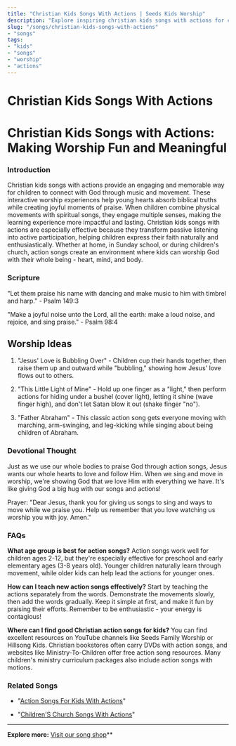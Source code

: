 ```yaml
---
title: "Christian Kids Songs With Actions | Seeds Kids Worship"
description: "Explore inspiring christian kids songs with actions for children's worship and faith development. Biblical music resources for families and ministry."
slug: "/songs/christian-kids-songs-with-actions"
- "songs"
tags:
- "kids"
- "songs"
- "worship"
- "actions"
---
```


# Christian Kids Songs With Actions

# Christian Kids Songs with Actions: Making Worship Fun and Meaningful

### Introduction
Christian kids songs with actions provide an engaging and memorable way for children to connect with God through music and movement. These interactive worship experiences help young hearts absorb biblical truths while creating joyful moments of praise. When children combine physical movements with spiritual songs, they engage multiple senses, making the learning experience more impactful and lasting. Christian kids songs with actions are especially effective because they transform passive listening into active participation, helping children express their faith naturally and enthusiastically. Whether at home, in Sunday school, or during children's church, action songs create an environment where kids can worship God with their whole being - heart, mind, and body.

### Scripture
"Let them praise his name with dancing and make music to him with timbrel and harp." - Psalm 149:3

"Make a joyful noise unto the Lord, all the earth: make a loud noise, and rejoice, and sing praise." - Psalm 98:4

## Worship Ideas
1. "Jesus' Love is Bubbling Over" - Children cup their hands together, then raise them up and outward while "bubbling," showing how Jesus' love flows out to others.

2. "This Little Light of Mine" - Hold up one finger as a "light," then perform actions for hiding under a bushel (cover light), letting it shine (wave finger high), and don't let Satan blow it out (shake finger "no").

3. "Father Abraham" - This classic action song gets everyone moving with marching, arm-swinging, and leg-kicking while singing about being children of Abraham.

### Devotional Thought
Just as we use our whole bodies to praise God through action songs, Jesus wants our whole hearts to love and follow Him. When we sing and move in worship, we're showing God that we love Him with everything we have. It's like giving God a big hug with our songs and actions!

Prayer: "Dear Jesus, thank you for giving us songs to sing and ways to move while we praise you. Help us remember that you love watching us worship you with joy. Amen."

### FAQs
**What age group is best for action songs?**
Action songs work well for children ages 2-12, but they're especially effective for preschool and early elementary ages (3-8 years old). Younger children naturally learn through movement, while older kids can help lead the actions for younger ones.

**How can I teach new action songs effectively?**
Start by teaching the actions separately from the words. Demonstrate the movements slowly, then add the words gradually. Keep it simple at first, and make it fun by praising their efforts. Remember to be enthusiastic - your energy is contagious!

**Where can I find good Christian action songs for kids?**
You can find excellent resources on YouTube channels like Seeds Family Worship or Hillsong Kids. Christian bookstores often carry DVDs with action songs, and websites like Ministry-To-Children offer free action song resources. Many children's ministry curriculum packages also include action songs with motions.

### Related Songs

- "[Action Songs For Kids With Actions](/songs/action-songs-for-kids-with-actions/)"

- "[Children'S Church Songs With Actions](/songs/children-s-church-songs-with-actions/)"

---

**Explore more:** [Visit our song shop](https://seedskidsworship.com/shop)**

<!-- Schema Markup -->
<script type="application/ld+json">
{
  "@context": "https://schema.org",
  "@type": "MusicRecording",
  "name": "Christian Kids Songs With Actions",
  "byArtist": {
    "@type": "MusicGroup",
    "name": "Seeds Kids Worship"
  },
  "isFamilyFriendly": true,
  "url": "https://seedskidsworship.com/songs/christian-kids-songs-with-actions/"
}
</script>